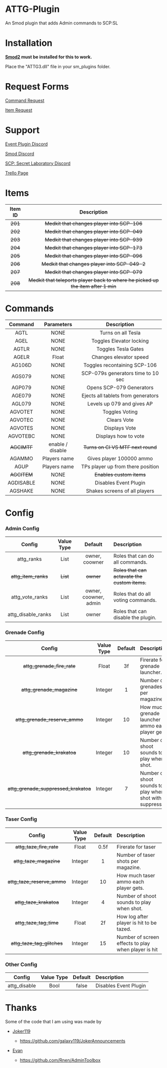 # ATTG-Plugin
An Smod plugin that adds Admin commands to SCP:SL

# Installation
**[Smod2](https://github.com/Grover-c13/Smod2) must be installed for this to work.**

Place the "ATTG3.dll" file in your sm_plugins folder.
# Request Forms

[Command Request](https://goo.gl/forms/GW8Ic4UplluDDP592) 

[Item Request](https://goo.gl/forms/yMY8dRiiafXGqW3y2)

# Support

[Event Plugin Discord](https://discord.gg/8bjsvST)

[Smod Discord](https://discord.gg/nJRA2CT)

[SCP: Secret Laboratory Discord](https://discord.gg/scpsl )

[Trello Page](https://trello.com/b/YpKW1b8p/event-plugin)

# Items
| Item ID       | Description |
| :-------------: | :---------: | 
| ~~201~~ | ~~Medkit that changes player into SCP-106~~ |
| ~~202~~ | ~~Medkit that changes player into SCP-049~~ |
| ~~203~~ | ~~Medkit that changes player into SCP-939~~ |
| ~~204~~ | ~~Medkit that changes player into SCP-173~~ |
| ~~205~~ | ~~Medkit that changes player into SCP-096~~ |
| ~~206~~ | ~~Medkit that changes player into SCP-049-2~~ |
| ~~207~~ | ~~Medkit that changes player into SCP-079~~ |
| ~~208~~ | ~~Medkit that teleports player back to where he picked up the item after 1 min~~ |

# Commands
| Command      | Parameters| Description |
| :-------------: | :---------: | :---------: | 
| AGTL | NONE | Turns on all Tesla |
| AGEL | NONE | Toggles Elevator locking |
| AGTLR | NONE | Toggles Tesla Gates |
| AGELR | Float | Changes elevator speed |
| AG106D | NONE | Toggles recontaining SCP-106 |
| AGS079 | NONE | SCP-079s generators time to 10 sec |
| AGP079 | NONE | Opens SCP-079 Generators |
| AGE079 | NONE | Ejects all tablets from generators |
| AGL079 | NONE | Levels up 079 and gives AP |
| AGVOTET | NONE | Toggles Voting  |
| AGVOTEC | NONE| Clears Vote |
| AGVOTES | NONE | Displays Vote |
| AGVOTEBC| NONE | Displays how to vote |
| ~~AGCIMTF~~ | enable / disable |~~Turns on CI VS MTF next round~~ |
| AGAMMO | Players name |Gives player 100000 ammo|
| AGUP | Players name | TPs player up from there position |
| ~~AGCITEM~~ | NONE | ~~Enables custom items~~ |
| AGDISABLE | NONE | Disables Event Plugin |
| AGSHAKE | NONE | Shakes screens of all players |


# Config


### Admin Config
| Config        | Value Type | Default | Description |
| :-------------: | :---------: | :---------: |:------ |
| attg_ranks | List | owner, coowner | Roles that can do all commands. |
| ~~attg_item_ranks~~ | ~~List~~ | ~~owner~~ | ~~Roles that can actavate the custom items.~~ |
| attg_vote_ranks | List | owner, coowner, admin | Roles that do all voting commands. |
| attg_disable_ranks | List | owner | Roles that can disable the plugin. |


### Grenade Config
| Config        | Value Type | Default | Description |
| :-------------: | :---------: | :---------: |:------ |
| ~~attg_grenade_fire_rate~~ | Float | 3f | Firerate for grenade launcher. |
| ~~attg_grenade_magazine~~ | Integer | 1 | Number of grenades per magazine. |
| ~~attg_grenade_reserve_ammo~~ | Integer | 10 | How much grenade launcher ammo each player gets. |
| ~~attg_grenade_krakatoa~~ | Integer | 10 | Number of shoot sounds to play when shot. |
| ~~attg_grenade_suppressed_krakatoa~~ | Integer | 7 | Number of shoot sounds to play when shot with a suppressor. |

### Taser Config
| Config        | Value Type | Default | Description |
| :-------------: | :---------: | :---------: |:------ |
| ~~attg_taze_fire_rate~~ | Float | 0.5f | Firerate for taser |
| ~~attg_taze_magazine~~ | Integer | 1 | Number of taser shots per magazine. |
| ~~attg_taze_reserve_ammo~~ | Integer | 10 | How much taser ammo each player gets. |
| ~~attg_taze_krakatoa~~ | Integer | 4 | Number of shoot sounds to play when shot. |
| ~~attg_taze_tag_time~~ | Float | 2f | How log after player is hit to be tazed. |
| ~~attg_taze_tag_glitches~~ | Integer | 15 | Number of screen effects to play when player is hit |

### Other Config
| Config        | Value Type | Default | Description |
| :-------------: | :---------: | :---------: |:------ |
| attg_disable | Bool | false | Disables Event Plugin |

# Thanks
Some of the code that I am using was made by 


* [Joker119](https://github.com/galaxy119)

  * https://github.com/galaxy119/JokerAnnouncements

* [Evan](https://github.com/Rnen)

  * https://github.com/Rnen/AdminToolbox
  
